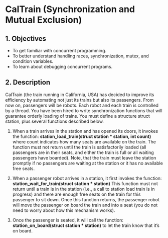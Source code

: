 # CalTrain (**Synchronization and Mutual Exclusion**)
## 1. Objectives

* To get familiar with concurrent programming.
* To better understand handling races, synchronization, mutex, and condition variables.
* To learn about debugging concurrent programs.

## 2. Description

CalTrain (the train running in California, USA) has decided to improve its efficiency by automating not just its trains but also its passengers. From now on, passengers will be robots. Each robot and each train is controlled by a thread. You have been hired to write synchronization functions that will guarantee orderly loading of trains. You must define a structure struct station, plus several functions described below.

1. When a train arrives in the station and has opened its doors, it invokes the function: **station_load_train(struct station * station, int count)** where count indicates how many seats are available on the train. The function must not return until the train is satisfactorily loaded (all passengers are in their seats, and either the train is full or all waiting passengers have boarded). Note, that the train must leave the station promptly if no passengers are waiting at the station or it has no available free seats.

2. When a passenger robot arrives in a station, it first invokes the function: **station_wait_for_train(struct station * station)** This function must not return until a train is in the station (i.e., a call to station load train is in progress) and there are enough free seats on the train for this passenger to sit down. Once this function returns, the passenger robot will move the passenger on board the train and into a seat (you do not need to worry about how this mechanism works).

3. Once the passenger is seated, it will call the function: **station_on_board(struct station * station)** to let the train know that it’s on board.
